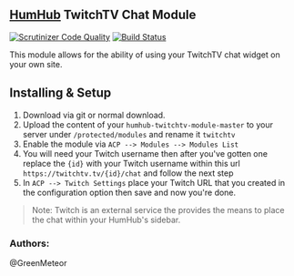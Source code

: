 ## [HumHub](https://www.humhub.org/en) TwitchTV Chat Module

[![Scrutinizer Code Quality](https://scrutinizer-ci.com/g/GreenMeteor/humhub-twitchtv-module/badges/quality-score.png?b=master)](https://scrutinizer-ci.com/g/GreenMeteor/humhub-twitchtv-module/?branch=master) [![Build Status](https://scrutinizer-ci.com/g/GreenMeteor/humhub-twitchtv-module/badges/build.png?b=master)](https://scrutinizer-ci.com/g/GreenMeteor/humhub-twitchtv-module/build-status/master)

This module allows for the ability of using your TwitchTV chat widget on your own site.

## Installing & Setup
1. Download via git or normal download.
2. Upload the content of your `humhub-twitchtv-module-master` to your server under `/protected/modules` and rename it `twitchtv`
3. Enable the module via `ACP --> Modules --> Modules List`
4. You will need your Twitch username then after you've gotten one replace the `{id}` with your Twitch username within this url `https://twitchtv.tv/{id}/chat` and follow the next step
5. In `ACP --> Twitch Settings` place your Twitch URL that you created in the configuration option then save and now you're done.

> Note: Twitch is an external service the provides the means to place the chat within your HumHub's sidebar.

### __Authors:__
@GreenMeteor
